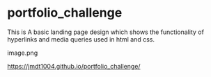 # portfolio_challenge
This is A basic landing page design which shows the functionality of hyperlinks and media queries used in html and css.

image.png

https://jmdt1004.github.io/portfolio_challenge/
